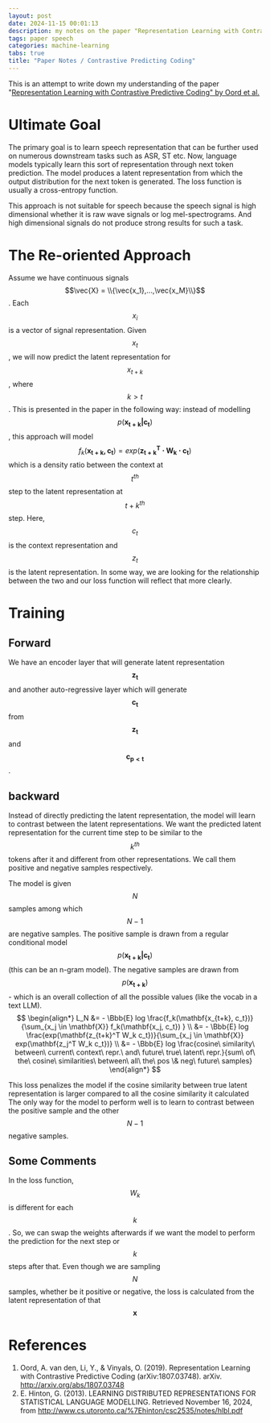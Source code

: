 ```yaml
---  
layout: post
date: 2024-11-15 00:01:13
description: my notes on the paper "Representation Learning with Contrastive Predictive Coding" by Oord et al.
tags: paper speech
categories: machine-learning
tabs: true
title: "Paper Notes / Contrastive Predicting Coding"  
---  
```

This is an attempt to write down my understanding of the paper "[Representation Learning with Contrastive Predictive Coding" by Oord et al.](http://arxiv.org/abs/1807.03748)

# Ultimate Goal
The primary goal is to learn speech representation that can be further used on numerous downstream tasks such as ASR, ST etc. Now, language models typically learn this sort of representation through next token prediction. The model produces a latent representation from which the output distribution for the next token is generated. The loss function is usually a cross-entropy function. 

This approach is not suitable for speech because the speech signal is high dimensional whether it is raw wave signals or log mel-spectrograms. And high dimensional signals do not produce strong results for such a task. 
# The Re-oriented Approach
Assume we have continuous signals $$\vec{X} = \\{\vec{x_1},...,\vec{x_M}\\}$$. Each $$x_i$$ is a vector of signal representation. Given $$x_t$$, we will now predict the latent representation for $$x_{t+k}$$, where $$k > t$$. This is presented in the paper in the following way: instead of modelling $$p(\mathbf{x_{t+k} | c_t})$$, this approach will model $$f_k(\mathbf{x_{t+k}, c_t}) = exp(\mathbf{z_{t+k}^T \cdot W_k \cdot c_t})$$ which is a density ratio between the context at $$t^{th}$$ step to the latent representation at $$t+k^{th}$$ step. Here, $$c_t$$ is the context representation and $$z_t$$ is the latent representation. In some way, we are looking for the relationship between the two and our loss function will reflect that more clearly. 

# Training
## Forward
We have an encoder layer that will generate latent representation $$\mathbf{z_t}$$ and another auto-regressive layer which will generate $$\mathbf{c_t}$$ from $$\mathbf{z_t}$$ and $$\mathbf{c_{p < t}}$$.

## backward
Instead of directly predicting the latent representation, the model will learn to contrast between the latent representations. We want the predicted latent representation for the current time step to be similar to the $$k^{th}$$ tokens after it and different from other representations. We call them positive and negative samples respectively. 

The model is given $$N$$ samples among which $$N-1$$ are negative samples. The positive sample is drawn from a regular conditional model $$p(\mathbf{x_{t+k}|c_t})$$ (this can be an n-gram model). The negative samples are drawn from $$p(\mathbf{x_{t+k}})$$ - which is an overall collection of all the possible values (like the vocab in a text LLM).
$$
\begin{align*}
 L_N &= - \Bbb{E} log \frac{f_k(\mathbf{x_{t+k}, c_t})}{\sum_{x_j \in \mathbf{X}} f_k(\mathbf{x_j, c_t}) } \\
  &= - \Bbb{E} log \frac{exp(\mathbf{z_{t+k}^T W_k c_t})}{\sum_{x_j \in \mathbf{X}} exp(\mathbf{z_j^T W_k c_t})} \\
  &= - \Bbb{E} log \frac{cosine\ similarity\ between\ current\ context\ repr.\ and\ future\ true\ latent\ repr.}{sum\ of\ the\ cosine\ similarities\ between\ all\ the\ pos \& neg\ future\ samples}
\end{align*}
$$

This loss penalizes the model if the cosine similarity between true latent representation is larger compared to all the cosine similarity it calculated The only way for the model to perform well is to learn to contrast between the positive sample and the other $$N-1$$ negative samples.

## Some Comments
In the loss function, $$W_k$$ is different for each $$k$$. So, we can swap the weights afterwards if we want the model to perform the prediction for the next step or $$k$$ steps after that. Even though we are sampling $$N$$ samples, whether be it positive or negative, the loss is calculated from the latent representation of that $$\mathbf{x}$$

# References
1. Oord, A. van den, Li, Y., & Vinyals, O. (2019). Representation Learning with Contrastive Predictive Coding (arXiv:1807.03748). arXiv. http://arxiv.org/abs/1807.03748
2. E. Hinton, G. (2013). LEARNING DISTRIBUTED REPRESENTATIONS FOR STATISTICAL LANGUAGE MODELLING. Retrieved November 16, 2024, from http://www.cs.utoronto.ca/%7Ehinton/csc2535/notes/hlbl.pdf
